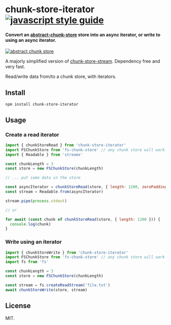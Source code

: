 # chunk-store-iterator [![javascript style guide][standard-image]][standard-url]

[standard-image]: https://img.shields.io/badge/code_style-standard-brightgreen.svg
[standard-url]: https://standardjs.com

#### Convert an [abstract-chunk-store](https://github.com/mafintosh/abstract-chunk-store) store into an async iterator, or write to using an async iterator.

[![abstract chunk store](https://cdn.rawgit.com/mafintosh/abstract-chunk-store/master/badge.svg)](https://github.com/mafintosh/abstract-chunk-store)

A majorly simplified version of [chunk-store-stream](https://github.com/feross/chunk-store-stream). Dependency free and very fast.

Read/write data from/to a chunk store, with iterators.

## Install

```
npm install chunk-store-iterator
```

## Usage

### Create a read iterator

``` js
import { chunkStoreRead } from 'chunk-store-iterator'
import FSChunkStore from 'fs-chunk-store' // any chunk store will work
import { Readable } from 'streamx'

const chunkLength = 3
const store = new FSChunkStore(chunkLength)

// ... put some data in the store

const asyncIterator = chunkStoreRead(store, { length: 1200, zeroPadding: true })
const stream = Readable.from(asyncIterator)

stream.pipe(process.stdout)

// or

for await (const chunk of chunkStoreRead(store, { length: 1200 })) {
  console.log(chunk)
}
```

### Write using an iterator

```js
import { chunkStoreWrite } from 'chunk-store-iterator'
import FSChunkStore from 'fs-chunk-store' // any chunk store will work
import fs from 'fs'

const chunkLength = 3
const store = new FSChunkStore(chunkLength)

const stream = fs.createReadStream('file.txt')
await chunkStoreWrite(store, stream)
```

## License

MIT.
